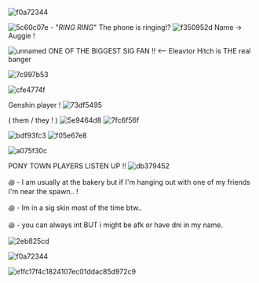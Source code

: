 ![f0a72344](https://github.com/user-attachments/assets/53eede8a-d2cb-48c4-b50e-7f5289ec0a25) 

![5c60c07e](https://github.com/user-attachments/assets/a213053d-d1a9-4ca2-813b-8c438f0cf77f) - "*RING RING*" The phone is ringing!? ![f350952d](https://github.com/user-attachments/assets/309c116a-9061-4f48-926f-5c49ee6d8dda)
    Name → Auggie !



![unnamed](https://github.com/user-attachments/assets/8217b518-40b2-4b4a-bbe8-7485ea32f761)
ONE OF THE BIGGEST SIG FAN !! <-- Eleavtor Hitch is THE real banger

![7c997b53](https://github.com/user-attachments/assets/f3cbbd45-482d-4a46-a90f-ad0eb3727e27)

![cfe4774f](https://github.com/user-attachments/assets/05435404-9be0-4693-ac89-2c326b5ace06)




Genshin player ! ![73df5495](https://github.com/user-attachments/assets/d902d384-fb27-4234-a4c3-447722b365fd)



 ( them / they ! ) ![5e9464d8](https://github.com/user-attachments/assets/048e9710-7ac7-460e-a8f2-9e53c92804e0)
 ![7fc6f56f](https://github.com/user-attachments/assets/3b360796-59ed-4b94-8f85-0e1b2b8e1b0b)

![bdf93fc3](https://github.com/user-attachments/assets/93d44927-f6b3-4765-a7eb-64a48144ec41) ![f05e67e8](https://github.com/user-attachments/assets/e1cf9ac7-bad0-432d-8444-b222c2e4d195)




 ![a075f30c](https://github.com/user-attachments/assets/30379323-f708-46f9-9338-fe472205ccfa)

PONY TOWN PLAYERS LISTEN UP !!  ![db379452](https://github.com/user-attachments/assets/56c55609-56d8-4af1-b027-618d4701f1a1)

꩜ - I am usually at the bakery but if I'm hanging out with one of my friends I'm near the spawn.. !

꩜ - Im in a sig skin most of the time btw..

꩜ - you can always int BUT i might be afk or have dni in my name.

![2eb825cd](https://github.com/user-attachments/assets/462d4efa-601b-443c-967b-696c235ad125)

![f0a72344](https://github.com/user-attachments/assets/86af57ba-c171-4132-9396-d249d02edd92)

![e1fc17f4c1824107ec01ddac85d972c9](https://github.com/user-attachments/assets/63384251-e793-45a1-9c03-2a1643fb1541)



